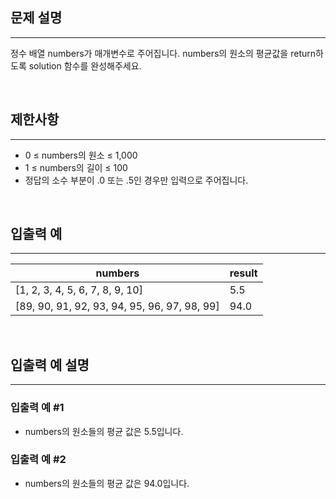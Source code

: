 ## 문제 설명

---

정수 배열 numbers가 매개변수로 주어집니다. numbers의 원소의 평균값을 return하도록 solution 함수를 완성해주세요.

<br/>

## 제한사항

---

- 0 ≤ numbers의 원소 ≤ 1,000
- 1 ≤ numbers의 길이 ≤ 100
- 정답의 소수 부분이 .0 또는 .5인 경우만 입력으로 주어집니다.

<br/>

## 입출력 예

---

| numbers                                      | result |
| -------------------------------------------- | ------ |
| [1, 2, 3, 4, 5, 6, 7, 8, 9, 10]              | 5.5    |
| [89, 90, 91, 92, 93, 94, 95, 96, 97, 98, 99] | 94.0   |

<br/>

## 입출력 예 설명

---

### 입출력 예 #1

- numbers의 원소들의 평균 값은 5.5입니다.

### 입출력 예 #2

- numbers의 원소들의 평균 값은 94.0입니다.
